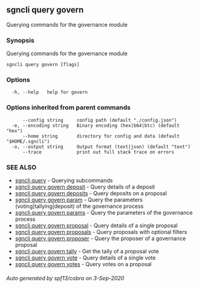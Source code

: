 ## sgncli query govern

Querying commands for the governance module

### Synopsis

Querying commands for the governance module

```
sgncli query govern [flags]
```

### Options

```
  -h, --help   help for govern
```

### Options inherited from parent commands

```
      --config string     config path (default "./config.json")
  -e, --encoding string   Binary encoding (hex|b64|btc) (default "hex")
      --home string       directory for config and data (default "$HOME/.sgncli")
  -o, --output string     Output format (text|json) (default "text")
      --trace             print out full stack trace on errors
```

### SEE ALSO

* [sgncli query](sgncli_query.md)	 - Querying subcommands
* [sgncli query govern deposit](sgncli_query_govern_deposit.md)	 - Query details of a deposit
* [sgncli query govern deposits](sgncli_query_govern_deposits.md)	 - Query deposits on a proposal
* [sgncli query govern param](sgncli_query_govern_param.md)	 - Query the parameters (voting|tallying|deposit) of the governance process
* [sgncli query govern params](sgncli_query_govern_params.md)	 - Query the parameters of the governance process
* [sgncli query govern proposal](sgncli_query_govern_proposal.md)	 - Query details of a single proposal
* [sgncli query govern proposals](sgncli_query_govern_proposals.md)	 - Query proposals with optional filters
* [sgncli query govern proposer](sgncli_query_govern_proposer.md)	 - Query the proposer of a governance proposal
* [sgncli query govern tally](sgncli_query_govern_tally.md)	 - Get the tally of a proposal vote
* [sgncli query govern vote](sgncli_query_govern_vote.md)	 - Query details of a single vote
* [sgncli query govern votes](sgncli_query_govern_votes.md)	 - Query votes on a proposal

###### Auto generated by spf13/cobra on 3-Sep-2020
